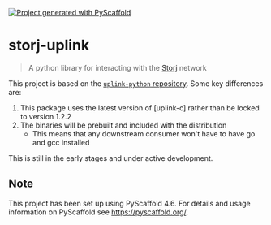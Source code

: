 <!-- These are examples of badges you might want to add to your README:
     please update the URLs accordingly

[![Built Status](https://api.cirrus-ci.com/github/<USER>/storj-uplink.svg?branch=main)](https://cirrus-ci.com/github/<USER>/storj-uplink)
[![ReadTheDocs](https://readthedocs.org/projects/storj-uplink/badge/?version=latest)](https://storj-uplink.readthedocs.io/en/stable/)
[![Coveralls](https://img.shields.io/coveralls/github/<USER>/storj-uplink/main.svg)](https://coveralls.io/r/<USER>/storj-uplink)
[![PyPI-Server](https://img.shields.io/pypi/v/storj-uplink.svg)](https://pypi.org/project/storj-uplink/)
[![Monthly Downloads](https://pepy.tech/badge/storj-uplink/month)](https://pepy.tech/project/storj-uplink)
-->

[![Project generated with PyScaffold](https://img.shields.io/badge/-PyScaffold-005CA0?logo=pyscaffold)](https://pyscaffold.org/)

# storj-uplink

> A python library for interacting with the [Storj][storj] network

This project is based on the [`uplink-python` repository][uplink-python]. Some key differences are:

1. This package uses the latest version of [uplink-c] rather than be locked to version 1.2.2
1. The binaries will be prebuilt and included with the distribution
   - This means that any downstream consumer won't have to have go and gcc installed

This is still in the early stages and under active development.

## Note

This project has been set up using PyScaffold 4.6. For details and usage
information on PyScaffold see https://pyscaffold.org/.

[uplink-python]: https://github.com/storj-thirdparty/uplink-python
[storj]: https://www.storj.io/

